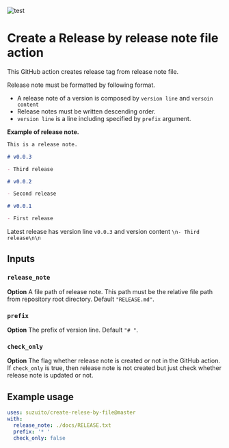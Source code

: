 ![test](https://github.com/suzuito/create-release-by-file/workflows/test/badge.svg?branch=master&event=push)

# Create a Release by release note file action

This GitHub action creates release tag from release note file.

Release note must be formatted by following format.

- A release note of a version is composed by `version line` and `versoin content`
- Release notes must be written descending order.
- `version line` is a line including specified by `prefix` argument.

**Example of release note.**

```markdown
This is a release note.

# v0.0.3

- Third release

# v0.0.2

- Second release

# v0.0.1

- First release
```

Latest release has version line `v0.0.3` and version content `\n- Third release\n\n`

## Inputs

### `release_note`

**Option** A file path of release note. This path must be the relative file path from repository root directory. Default `"RELEASE.md"`.

### `prefix`

**Option** The prefix of version line. Default `"# "`.

### `check_only`

**Option** The flag whether release note is created or not in the GitHub action. If `check_only` is true, then release note is not created but just check whether release note is updated or not.

## Example usage

```yml
uses: suzuito/create-relese-by-file@master
with:
  release_note: ./docs/RELEASE.txt
  prefix: '* '
  check_only: false
```
